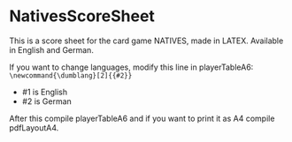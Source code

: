 # NativesScoreSheet
This is a score sheet for the card game NATIVES, made in LATEX. Available in English and German.

If you want to change languages, modify this line in playerTableA6: `\newcommand{\dumblang}[2]{{#2}}`
- #1 is English
- #2 is German

After this compile playerTableA6 and if you want to print it as A4 compile pdfLayoutA4.
